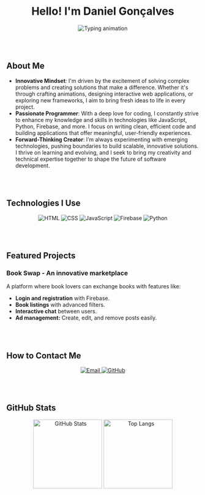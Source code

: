 <h1 align="center">Hello! I'm Daniel Gonçalves</h1>

<p align="center">
  <img src="https://readme-typing-svg.herokuapp.com?font=Fira+Code&weight=600&size=25&pause=1000&color=000000&center=true&vCenter=true&width=500&lines=Software+Engineer;Passionate+about+Programming;Always+Creating+Something+New" alt="Typing animation" />
</p>


<br><br>


## About Me
- **Innovative Mindset**: I'm driven by the excitement of solving complex problems and creating solutions that make a difference. Whether it's through crafting animations, designing interactive web applications, or exploring new frameworks, I aim to bring fresh ideas to life in every project.
- **Passionate Programmer**: With a deep love for coding, I constantly strive to enhance my knowledge and skills in technologies like JavaScript, Python, Firebase, and more. I focus on writing clean, efficient code and building applications that offer meaningful, user-friendly experiences.
- **Forward-Thinking Creator**: I’m always experimenting with emerging technologies, pushing boundaries to build scalable, innovative solutions. I thrive on learning and evolving, and I seek to bring my creativity and technical expertise together to shape the future of software development.


<br><br>




## Technologies I Use
<div align="center">
  <img src="https://img.shields.io/badge/-HTML5-E34F26?style=flat-square&logo=html5&logoColor=white" alt="HTML" />
  <img src="https://img.shields.io/badge/-CSS3-1572B6?style=flat-square&logo=css3&logoColor=white" alt="CSS" />
  <img src="https://img.shields.io/badge/-JavaScript-F7DF1E?style=flat-square&logo=javascript&logoColor=black" alt="JavaScript" />
  <img src="https://img.shields.io/badge/-Firebase-FFCA28?style=flat-square&logo=firebase&logoColor=black" alt="Firebase" />
  <img src="https://img.shields.io/badge/-Python-3776AB?style=flat-square&logo=python&logoColor=white" alt="Python" />
</div>



<br><br>




## Featured Projects
### **Book Swap - An innovative marketplace**
A platform where book lovers can exchange books with features like:
- **Login and registration** with Firebase.
- **Book listings** with advanced filters.
- **Interactive chat** between users.
- **Ad management:** Create, edit, and remove posts easily.




<br><br>




## How to Contact Me
<div align="center">
  <a href="mailto:daniiellcg@gmail.com">
    <img src="https://img.shields.io/badge/-daniiellcg@gmail.com-D14836?style=for-the-badge&logo=gmail&logoColor=white" alt="Email" />
  </a>
<a href="https://github.com/danielcatgon04">
  <img src="https://img.shields.io/badge/-GitHub-181717?style=for-the-badge&logo=github&logoColor=white" alt="GitHub" />
</a>
</div>



<br><br>




## GitHub Stats
<div align="center">
  <img src="https://github-readme-stats.vercel.app/api?username=daniielcg&show_icons=true&theme=tokyonight&hide=stars" alt="GitHub Stats" height="180"/>
  <img src="https://github-readme-stats.vercel.app/api/top-langs/?username=daniielcg&layout=compact&theme=tokyonight" alt="Top Langs" height="180"/>
</div>


<br><br>

